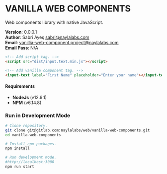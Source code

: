 # VANILLA WEB COMPONENTS

Web components library with native JavaScript.

**Version**: 0.0.0.1\
**Author**: Sabri Ayeş <sabri@naylalabs.com>\
**Email**: vanillia-web-component.project@naylalabs.com\
**Email Pass**: N/A

[screenshot]: https://"Screenshot"

```html
<!-- Add script tag. -->
<script src="dist/input.text.min.js"></script>

<!-- Add vanilla component tag. -->
<input-text label="First Name" placeholder="Enter your name"></input-text>
```

#### Requirements

- **NodeJs** (v12.9.1)
- **NPM** (v6.14.8)

### Run in Development Mode

```bash
# Clone repository.
git clone git@gitlab.com:naylalabs/web/vanilla-web-components.git
cd vanilla-web-components

# Install npm packages.
npm install

# Run development mode.
#http://localhost:3000
npm run start
```